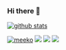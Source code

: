 ### Hi there 👋

[![github stats](https://github-readme-stats.vercel.app/api?username=kongnet&show_icons=true&theme=radical)](https://github.com/kongnet)

[![meeko](https://img.shields.io/npm/dy/meeko.svg)](https://img.shields.io/npm/dy/meeko.svg)
![](https://github-readme-stats.vercel.app/api/top-langs/?username=kongnet&layout=compact&theme=radical)
![](https://github-profile-summary-cards.vercel.app/api/cards/profile-details?username=kongnet&theme=github_dark)
![](https://github-profile-summary-cards.vercel.app/api/cards/productive-time?username=kongnet&theme=github_dark)
<!--
**kongnet/kongnet** is a ✨ _special_ ✨ repository because its `README.md` (this file) appears on your GitHub profile.

Here are some ideas to get you started:

- 🔭 I’m currently working on ...
- 🌱 I’m currently learning ...
- 👯 I’m looking to collaborate on ...
- 🤔 I’m looking for help with ...
- 💬 Ask me about ...
- 📫 How to reach me: ...
- 😄 Pronouns: ...
- ⚡ Fun fact: ...
-->
